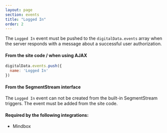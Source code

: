 ```yaml
---
layout: page
section: events
title: "Logged In"
order: 2
---
```

The `Logged In` event must be pushed to the `digitalData.events` array when the server responds with a message about a successful user authorization.

#### From the site code / when using AJAX
```javascript
digitalData.events.push({
  name: 'Logged In'
})
```

#### From the SegmentStream interface
The `Logged In` event can not be created from the built-in SegmentStream triggers. The event must be added from the site code.

#### Required by the following integrations:
* Mindbox
